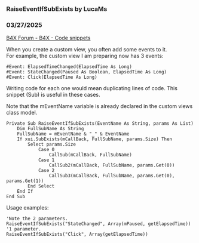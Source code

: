 ###  RaiseEventIfSubExists by LucaMs
### 03/27/2025
[B4X Forum - B4X - Code snippets](https://www.b4x.com/android/forum/threads/166333/)

When you create a custom view, you often add some events to it.  
For example, the custom view I am preparing now has 3 events:  

```B4X
#Event: ElapsedTimeChanged(ElapsedTime As Long)  
#Event: StateChanged(Paused As Boolean, ElapsedTime As Long)  
#Event: Click(ElapsedTime As Long)
```

  
Writing code for each one would mean duplicating lines of code. This snippet (Sub) is useful in these cases.  
  
Note that the mEventName variable is already declared in the custom views class model.  
  

```B4X
Private Sub RaiseEventIfSubExists(EventName As String, params As List)  
    Dim FullSubName As String  
    FullSubName = mEventName & "_" & EventName  
    If xui.SubExists(mCallBack, FullSubName, params.Size) Then  
        Select params.Size  
            Case 0  
                CallSub(mCallBack, FullSubName)  
            Case 1  
                CallSub2(mCallBack, FullSubName, params.Get(0))  
            Case 2  
                CallSub3(mCallBack, FullSubName, params.Get(0), params.Get(1))  
        End Select  
    End If  
End Sub
```

  
  
Usage examples:  

```B4X
'Note the 2 parameters.  
RaiseEventIfSubExists("StateChanged", Array(mPaused, getElapsedTime))  
'1 parameter.  
RaiseEventIfSubExists("Click", Array(getElapsedTime))
```
